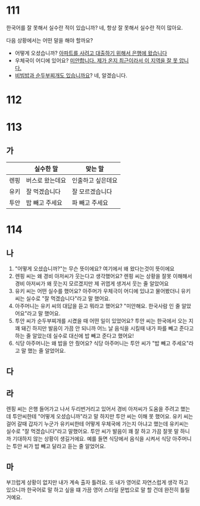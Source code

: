 # 111
한국어를 잘 못해서 실수란 적이 있습니까? 네, 항상 잘 못해서 실수란 적이 많아요.

다음 상황에서는 어떤 말을 해야 할까요?
* 어떻게 오셨습니까? <u>아파트를 사려고 대출하기 위해서 은행에 왔습니다</u>
* 우체국이 어디에 있어요? <u>미안합니다. 제가 온지 최근이라서 이 지역을 잘 못 압니다.</u>
* <u>비빔밥과 순두부찌개도 있습니까요</u>? 네, 알겠습니다.
# 112
# 113
## 가
|     | 실수한 말    | 맞는 말      |
| --- | -------- | --------- |
| 렌핑  | 버스로 왔는데요 | 인출하고 싶은데요 |
| 유키  | 잘 먹겠습니다  | 잘 모르겠습니다  |
| 투안  | 밥 빼고 주세요 | 파 빼고 주세요  |
# 114
## 나
1. "어떻게 오셨습니까?"는 무슨 뜻이에요? 여기에서 왜 왔다는것이 뜻이에요
2.  렌핑 씨는 왜 경비 아저씨가 웃는다고 생각했어요? 렌핑 씨는 상황을 잘못 이해해서 경비 아저씨가 왜 웃는지 모르겠지만 제 귀엽게 생겨서 웃는 줄 알았어요
3. 유키 씨는 어떤 실수를 했어요? 아주머가 우체극이 어디에 있냐고 물어봤더니 유키 씨는 실수로 "잘 먹겠습니다"라고 말 했어요.
4. 아주머니는 유키 씨의 대답을 듣고 뭐라고 했어요? "미안해요. 한국사람 인 줄 알았어요"라고 말 했어요.
5. 투안 씨가 순두부찌개를 시켰을 때 어떤 일이 있었어요? 투안 씨는 한국에서 오는 지 꽤 돼긴 하지만 발음이 가끔 안 되니까 어느 날 음식을 시킬때 내가 파를 빼고 준다고 하는 줄 알았는데 실수로 대신에 밥 빼고 준다고 했어요!
6. 식당 아주머니는 왜 밥을 안 줬어요? 식당 아주머니는 투안 씨가 "밥 빼고 주세요"라고 말 했는 줄 알었어요.
## 다
## 라
렌핑 씨는 은행 들어가고 나서 두리번거리고 있어서 경비 아저씨가 도움을 주려고 했는데 투안씨한테 "어떻게 오셨습니까"라고 말 하지만 투안 씨는 이해 못 했어요. 유키 씨는 걸어 갈때 갑자기 누군가 유키씨한테 어떻게 우체국에 가는지 아냐고 했는데 유키씨는 실수로 "잘 먹겠습니다"라고 말했어요. 투안 씨가 발음이 꽤 잘 하고 가끔 잘못 말 하니까 기대하지 않는 상황이 생길거에요. 예를 들면 식당에서 음식을 시켜서 식당 아주머니는 투안 씨가 밥 빼고 달라고 듣는 줄 알었어요.
## 마
부끄럽게 상황이 없지만 내가 계속 출자 틀려요. 또 내가 영어로 자연스럽게 생각 하고 있으니까 한국어로 말 하고 싶을 떄 가끔 영어 스타일 문법으로 말 할 건데 완전히 틀릴거예요.
